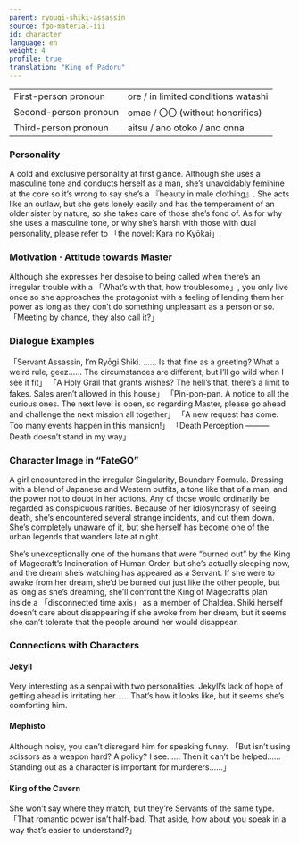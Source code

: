 ```yaml
---
parent: ryougi-shiki-assassin
source: fgo-material-iii
id: character
language: en
weight: 4
profile: true
translation: "King of Padoru"
---
```


<table>
  <tr><td>First-person pronoun</td><td>ore / in limited conditions watashi</td></tr>
  <tr><td>Second-person pronoun</td><td>omae / 〇〇 (without honorifics)</td></tr>
  <tr><td>Third-person pronoun</td><td>aitsu / ano otoko / ano onna</td></tr>
</table>

### Personality

A cold and exclusive personality at first glance.
Although she uses a masculine tone and conducts herself as a man, she’s unavoidably feminine at the core so it’s wrong to say she’s a 『beauty in male clothing』.
She acts like an outlaw, but she gets lonely easily and has the temperament of an older sister by nature, so she takes care of those she’s fond of.
As for why she uses a masculine tone, or why she’s harsh with those with dual personality, please refer to 「the novel: Kara no Kyōkai」.

### Motivation · Attitude towards Master

Although she expresses her despise to being called when there’s an irregular trouble with a 「What’s with that, how troublesome」, you only live once so she approaches the protagonist with a feeling of lending them her power as long as they don’t do something unpleasant as a person or so.
「Meeting by chance, they also call it?」

### Dialogue Examples

「Servant Assassin, I’m Ryōgi Shiki. …… Is that fine as a greeting? What a weird rule, geez…… The circumstances are different, but I’ll go wild when I see it fit」
「A Holy Grail that grants wishes? The hell’s that, there’s a limit to fakes. Sales aren’t allowed in this house」
「Pin-pon-pan. A notice to all the curious ones. The next level is open, so regarding Master, please go ahead and challenge the next mission all together」
「A new request has come. Too many events happen in this mansion!」
「Death Perception ——— Death doesn’t stand in my way」

### Character Image in “FateGO”

A girl encountered in the irregular Singularity, Boundary Formula.
Dressing with a blend of Japanese and Western outfits, a tone like that of a man, and the power not to doubt in her actions.
Any of those would ordinarily be regarded as conspicuous rarities.
Because of her idiosyncrasy of seeing death, she’s encountered several strange incidents, and cut them down.
She’s completely unaware of it, but she herself has become one of the urban legends that wanders late at night.

She’s unexceptionally one of the humans that were “burned out” by the King of Magecraft’s Incineration of Human Order, but she’s actually sleeping now, and the dream she’s watching has appeared as a Servant.
If she were to awake from her dream, she’d be burned out just like the other people, but as long as she’s dreaming, she’ll confront the King of Magecraft’s plan inside a 「disconnected time axis」 as a member of Chaldea.
Shiki herself doesn’t care about disappearing if she awoke from her dream, but it seems she can’t tolerate that the people around her would disappear.

### Connections with Characters

#### Jekyll

Very interesting as a senpai with two personalities. Jekyll’s lack of hope of getting ahead is irritating her…… That’s how it looks like, but it seems she’s comforting him.

#### Mephisto

Although noisy, you can’t disregard him for speaking funny.
「But isn’t using scissors as a weapon hard? A policy? I see…… Then it can’t be helped…… Standing out as a character is important for murderers……」

#### King of the Cavern

She won’t say where they match, but they’re Servants of the same type.
「That romantic power isn’t half-bad. That aside, how about you speak in a way that’s easier to understand?」
